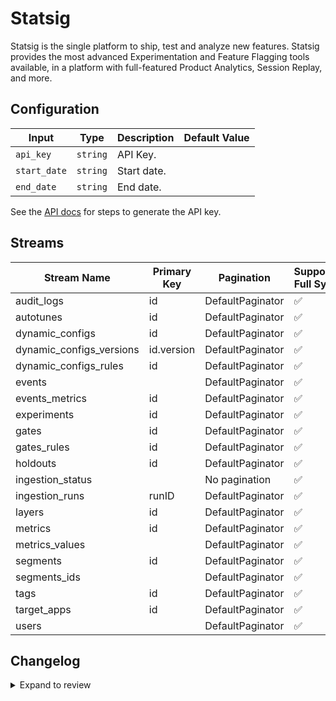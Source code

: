 # Statsig
Statsig is the single platform to ship, test and analyze new features. Statsig provides the most advanced Experimentation and Feature Flagging tools available, in a platform with full-featured Product Analytics, Session Replay, and more.

## Configuration

| Input | Type | Description | Default Value |
|-------|------|-------------|---------------|
| `api_key` | `string` | API Key.  |  |
| `start_date` | `string` | Start date.  |  |
| `end_date` | `string` | End date.  |  |

See the [API docs](https://docs.statsig.com/http-api) for steps to generate the API key.

## Streams
| Stream Name | Primary Key | Pagination | Supports Full Sync | Supports Incremental |
|-------------|-------------|------------|---------------------|----------------------|
| audit_logs | id | DefaultPaginator | ✅ |  ❌  |
| autotunes | id | DefaultPaginator | ✅ |  ✅  |
| dynamic_configs | id | DefaultPaginator | ✅ |  ✅  |
| dynamic_configs_versions | id.version | DefaultPaginator | ✅ |  ✅  |
| dynamic_configs_rules | id | DefaultPaginator | ✅ |  ❌  |
| events |  | DefaultPaginator | ✅ |  ❌  |
| events_metrics | id | DefaultPaginator | ✅ |  ✅  |
| experiments | id | DefaultPaginator | ✅ |  ✅  |
| gates | id | DefaultPaginator | ✅ |  ✅  |
| gates_rules | id | DefaultPaginator | ✅ |  ❌  |
| holdouts | id | DefaultPaginator | ✅ |  ✅  |
| ingestion_status |  | No pagination | ✅ |  ✅  |
| ingestion_runs | runID | DefaultPaginator | ✅ |  ✅  |
| layers | id | DefaultPaginator | ✅ |  ✅  |
| metrics | id | DefaultPaginator | ✅ |  ❌  |
| metrics_values |  | DefaultPaginator | ✅ |  ❌  |
| segments | id | DefaultPaginator | ✅ |  ✅  |
| segments_ids |  | DefaultPaginator | ✅ |  ❌  |
| tags | id | DefaultPaginator | ✅ |  ❌  |
| target_apps | id | DefaultPaginator | ✅ |  ❌  |
| users |  | DefaultPaginator | ✅ |  ❌  |

## Changelog

<details>
  <summary>Expand to review</summary>

| Version | Date | Pull Request | Subject |
|---------|------|--------------|---------|
| 0.0.27 | 2025-07-26 | [64003](https://github.com/airbytehq/airbyte/pull/64003) | Update dependencies |
| 0.0.26 | 2025-07-12 | [63062](https://github.com/airbytehq/airbyte/pull/63062) | Update dependencies |
| 0.0.25 | 2025-06-28 | [62291](https://github.com/airbytehq/airbyte/pull/62291) | Update dependencies |
| 0.0.24 | 2025-06-14 | [61617](https://github.com/airbytehq/airbyte/pull/61617) | Update dependencies |
| 0.0.23 | 2025-05-24 | [60201](https://github.com/airbytehq/airbyte/pull/60201) | Update dependencies |
| 0.0.22 | 2025-05-04 | [59633](https://github.com/airbytehq/airbyte/pull/59633) | Update dependencies |
| 0.0.21 | 2025-04-27 | [59035](https://github.com/airbytehq/airbyte/pull/59035) | Update dependencies |
| 0.0.20 | 2025-04-19 | [58381](https://github.com/airbytehq/airbyte/pull/58381) | Update dependencies |
| 0.0.19 | 2025-04-12 | [57947](https://github.com/airbytehq/airbyte/pull/57947) | Update dependencies |
| 0.0.18 | 2025-04-05 | [57408](https://github.com/airbytehq/airbyte/pull/57408) | Update dependencies |
| 0.0.17 | 2025-03-29 | [56878](https://github.com/airbytehq/airbyte/pull/56878) | Update dependencies |
| 0.0.16 | 2025-03-22 | [56319](https://github.com/airbytehq/airbyte/pull/56319) | Update dependencies |
| 0.0.15 | 2025-03-08 | [55596](https://github.com/airbytehq/airbyte/pull/55596) | Update dependencies |
| 0.0.14 | 2025-03-01 | [55104](https://github.com/airbytehq/airbyte/pull/55104) | Update dependencies |
| 0.0.13 | 2025-02-22 | [54492](https://github.com/airbytehq/airbyte/pull/54492) | Update dependencies |
| 0.0.12 | 2025-02-15 | [54101](https://github.com/airbytehq/airbyte/pull/54101) | Update dependencies |
| 0.0.11 | 2025-02-08 | [53586](https://github.com/airbytehq/airbyte/pull/53586) | Update dependencies |
| 0.0.10 | 2025-02-01 | [53076](https://github.com/airbytehq/airbyte/pull/53076) | Update dependencies |
| 0.0.9 | 2025-01-25 | [52458](https://github.com/airbytehq/airbyte/pull/52458) | Update dependencies |
| 0.0.8 | 2025-01-18 | [51986](https://github.com/airbytehq/airbyte/pull/51986) | Update dependencies |
| 0.0.7 | 2025-01-11 | [51440](https://github.com/airbytehq/airbyte/pull/51440) | Update dependencies |
| 0.0.6 | 2024-12-28 | [50755](https://github.com/airbytehq/airbyte/pull/50755) | Update dependencies |
| 0.0.5 | 2024-12-21 | [50310](https://github.com/airbytehq/airbyte/pull/50310) | Update dependencies |
| 0.0.4 | 2024-12-14 | [49776](https://github.com/airbytehq/airbyte/pull/49776) | Update dependencies |
| 0.0.3 | 2024-12-12 | [49419](https://github.com/airbytehq/airbyte/pull/49419) | Update dependencies |
| 0.0.2 | 2024-10-28 | [47473](https://github.com/airbytehq/airbyte/pull/47473) | Update dependencies |
| 0.0.1 | 2024-09-27 | | Initial release by [@topefolorunso](https://github.com/topefolorunso) via Connector Builder |

</details>
